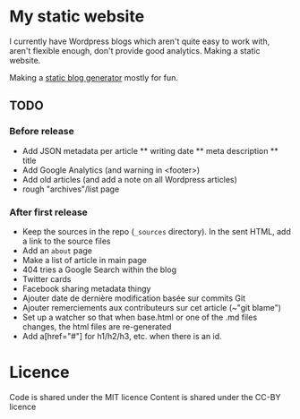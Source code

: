 My static website
===

I currently have Wordpress blogs which aren't quite easy to work with, aren't flexible enough, don't provide good analytics.
Making a static website.

Making a [static blog generator](http://www.jeffknupp.com/blog/2014/03/31/why-my-blog-uses-my-homegrown-python-static-site-generator/) mostly for fun.


## TODO

### Before release

* Add JSON metadata per article
** writing date
** meta description
** title
* Add Google Analytics (and warning in &lt;footer>)
* Add old articles (and add a note on all Wordpress articles)
* rough "archives"/list page

### After first release

* Keep the sources in the repo (`_sources` directory). In the sent HTML, add a link to the source files
* Add an `about` page
* Make a list of article in main page
* 404 tries a Google Search within the blog
* Twitter cards
* Facebook sharing metadata thingy
* Ajouter date de dernière modification basée sur commits Git
* Ajouter remerciements aux contributeurs sur cet article (~"git blame")
* Set up a watcher so that when base.html or one of the .md files changes, the html files are re-generated
* Add a[href="#"] for h1/h2/h3, etc. when there is an id.

# Licence

Code is shared under the MIT licence
Content is shared under the CC-BY licence